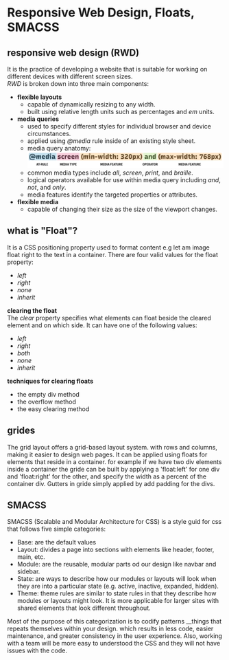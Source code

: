 # Responsive Web Design, Floats, SMACSS
## responsive web design (RWD)  
It is the practice of developing a website that is suitable for working on different devices with different screen sizes.  
*RWD* is broken down into three main components:
* **flexible layouts**
    * capable of dynamically resizing to any width.
    * built using relative length units such as percentages and *em* units.
* **media queries**  
    * used to specify different styles for individual browser and device circumstances.
    * applied using *@media* rule inside of an existing style sheet.
    * media query anatomy: ![media query anatomy](../img/media-query-anatomy.PNG)
    * common media types include *all*, *screen*, *print*, and *braille*.
    * logical operators available for use within media query including *and*, *not*, and *only*.
    * media features identify the targeted properties or attributes. 
* **flexible media** 
    * capable of changing their size as the size of the viewport changes.   
  
## what is "Float"? 
It is a CSS positioning property used to format content e.g let am image float right to the text in a container. There are four valid values for the float property:
* *left*
* *right*
* *none*
* *inherit*

**clearing the float**  
The *clear* property specifies what elements can float beside the cleared element and on which side. It can have one of the following values:
* *left*
* *right*
* *both*
* *none*
* *inherit*

**techniques for clearing floats**
* the empty div method
* the overflow method
* the easy clearing method

## grides
The grid layout offers a grid-based layout system. with rows and columns, making it easier to design web pages. It can be applied using floats for elements that reside in a container. for example if we have two div elements inside a container the gride can be built by applying a 'float:left' for one div and 'float:right' for the other, and specify the width as a percent of the container div. Gutters in gride simply applied by add padding for the divs.  

## SMACSS  
SMACSS (Scalable and Modular Architecture for CSS) is a style guid for css that follows five simple categories:
* Base: are the default values
* Layout: divides a page into sections with elements like header, footer, main, etc.
* Module: are the reusable, modular parts od our design like navbar and sidebar.
* State: are ways to describe how our modules or layouts will look when they are into a particular state (e.g. active, inactive, expanded, hidden).
* Theme: theme rules are similar to state rules in that they describe how modules or layouts might look. It is more applicable for larger sites with shared elements that look different throughout.  

Most of the purpose of this categorization is to codify patterns __things that repeats themselves within your design. which results in less code, easier maintenance, and greater consistency in the user experience. Also, working with a team will be more easy to understood the CSS and they will not have issues with the code.
